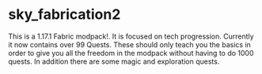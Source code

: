# sky_fabrication2
This is a 1.17.1 Fabric modpack!. It is focused on tech progression. Currently it now contains over 99 Quests. These should only teach you the basics in order to give you all the freedom in the modpack without having to do 1000 quests. In addition there are some magic and exploration quests.
